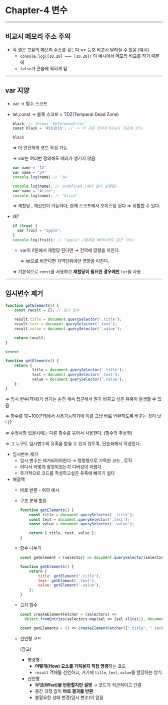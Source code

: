 # Chapter-4 변수

---

## 비교시 메모리 주소 주의

- 각 셀은 고유의 메모리 주소를 갖는다 => 등호 비교시 달라질 수 있음
(예시)
    - `console.log([10,20] === [10,20])` 이 예시에서 메모리 비교를 하기 때문에
    - `false`가 콘솔에 찍히게 됨

---

## var 지양

- var → 함수 스코프
- let,const → 블록 스코프 + TDZ(Temperal Dead Zone)
    
    ```jsx
    black; // throws `ReferenceError`
    const black = '#1b1b1b'; // -> 이 구문 전까지 black TDZ에 있다.
    
    black
    ```
    
    ⇒ 더 안전하게 코드 작성 가능
    
    ⇒ var는 여러번 정의해도 에러가 생기지  않음
    
    ```jsx
    var name = '12'
    var name = '34'
    console.log(name) // '34'
    ```
    
    ```jsx
    console.log(name); // undefined (에러 없이 실행됨)
    var name = "Alice";
    console.log(name); // "Alice"
    ```
    
    ⇒ 재할당 , 재선언이 가능하다, 현재 스코프에서 호이스팅 된다  ⇒ 위험할 수 있다. 
    
- 왜?
    
    ```jsx
    if (true) {
      var fruit = "apple";
    }
    console.log(fruit); // "apple" (블록을 빠져나와도 접근 가능)
    ```
    
    - var이 if문에서 재할당 된다면 → 전역에 영향을 끼친다.
        
        ⇒ let으로 바꾼다면 지역단위에만 영향을 미친다.
        
    
    ⇒ 기본적으로 `const`를 사용하고 **재할당이 필요한 경우에만** `let`을 사용
    

---

## 임시변수 제거

```jsx
function getElements() {
	const reuslt = {}; // 임시 변수
	
	result.title = document.querySelector('.title');
	result.text = document.querySelector('.text');
	result.value = document.querySelector('.value');

	return reuslt;
}

=>=>=>

function getElements() {
	return {
			title = document.querySelector('.title');
			text = document.querySelector('.text');
			value = document.querySelector('.value');
	};
}
```

⇒ 임시 변수(객체)가 생기는 순간 계속 접근해서 뭔가 바꾸고 싶은 유혹이 발생할 수 있음 

⇒ 함수를 10~100군데에서 사용가능하기에 이를 그냥 바로 반환하도록 바꾸는 것이 낫다? 

⇒ 수정사항 있을시에는 다른 함수를 묶어서 사용한다. (함수의 추상화)

⇒ 그 누구도 임시변수의 유혹을 받을 수 있지 않도록, 단순화해서 작성한다.

- 임시변수 제거
    - 임시 변수는 제거되어야한다 → 명령형으로 가득한 코드 , 로직
    - 어디서 어떻게 잘못되었는지 디버깅이 어렵다
    - 추가적으로 코드를 작성하고싶은 유혹에 빠지기 쉽다
- 해결책
    - 바로 반환 - 위의 예시
    - 구조 분해 할당
        
        ```jsx
        function getElements() {
        	const title = document.querySelector('.title');
        	const text = document.querySelector('.text');
        	const value = document.querySelector('.value');
        
        	return { title, text, value };
        }
        ```
        
    - 함수 나누기
        
        ```jsx
        const getElement = (selector) => document.querySelector(selector);
        
        function getElements() {
        	return {
        		title: getElement('.title'),
        		text: getElement('.text'),
        		value: getElement('.value'),
        	};
        }
        ```
        
    - 고차 함수
        
        ```jsx
        const createElementFetcher = (selectors) => 
          Object.fromEntries(selectors.map(sel => [sel.slice(1), document.querySelector(sel)]));
        
        const getElements = () => createElementFetcher([".title", ".text", ".value"]);
        
        ```
        
    - 선언형 코드
        
        (참고)
        
        - 명령형 :
            - **어떻게(How) 요소를 가져올지 직접 명령**하는 코드
            - `result` 객체를 선언하고, 거기에 `title`, `text`, `value`를 할당하는 방식
        - 선언형
            - **무엇(What)을 반환할지만 설명** → 코드가 직관적이고 간결
            - 중간 과정 없이 **바로 결과를 반환**
            - 불필요한 상태 변경(임시 변수)이 없음